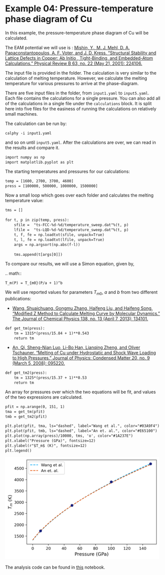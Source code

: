 # Example 04: Pressure-temperature phase diagram of Cu

In this example, the pressure-temperature phase diagram of Cu will be calculated.

The EAM potential we will use is : [Mishin, Y., M. J. Mehl, D. A. Papaconstantopoulos, A. F. Voter, and J. D. Kress. “Structural Stability and Lattice Defects in Copper: Ab Initio , Tight-Binding, and Embedded-Atom Calculations.” Physical Review B 63, no. 22 (May 21, 2001): 224106.](https://doi.org/10.1103/PhysRevB.63.224106)

The input file is provided in the folder. The calculation is very similar to the calculation of melting temperature. However, we calculate the melting temperature for various pressures to arrive at the phase-diagram.

There are five input files in the folder, from `input1.yaml` to `input5.yaml`. Each file contains the calculations for a single pressure. You can also add all of the calculations in a single file under the `calculations` block. It is split here into five files for the easiness of running the calculations on relatively small machines.

The calculation can be run by:

```
calphy -i input1.yaml
```

and so on until `input5.yaml`. After the calculations are over, we can read in the results and compare it.

```
import numpy as np
import matplotlib.pyplot as plt
```

The starting temperatures and pressures for our calculations:

```
temp = [1600, 2700, 3700, 4600]
press = [100000, 500000, 1000000, 1500000]
```

Now a small loop which goes over each folder and calculates the melting temperature value:

```
tms = []

for t, p in zip(temp, press):
    sfile =  "ts-FCC-%d-%d/temperature_sweep.dat"%(t, p)
    lfile =  "ts-LQD-%d-%d/temperature_sweep.dat"%(t, p)
    t, f, fe = np.loadtxt(sfile, unpack=True)
    t, l, fe = np.loadtxt(lfile, unpack=True)
    args = np.argsort(np.abs(f-l))
    
    tms.append(t[args[0]])
```

To compare our results, we will use a Simon equation, given by,

.. math::
    
    T_m(P) = T_{m0}(P/a + 1)^b


We will use reported values for parameters $T_{m0}$, $a$ and $b$ from two different publications:

- [Wang, Shuaichuang, Gongmu Zhang, Haifeng Liu, and Haifeng Song. “Modified Z Method to Calculate Melting Curve by Molecular Dynamics.” The Journal of Chemical Physics 138, no. 13 (April 7, 2013): 134101.](https://doi.org/10.1063/1.4798225)

```
def get_tm(press):
    tm = 1315*(press/15.84 + 1)**0.543
    return tm
```
- [An, Qi, Sheng-Nian Luo, Li-Bo Han, Lianqing Zheng, and Oliver Tschauner. “Melting of Cu under Hydrostatic and Shock Wave Loading to High Pressures.” Journal of Physics: Condensed Matter 20, no. 9 (March 5, 2008): 095220.](https://doi.org/10.1088/0953-8984/20/9/095220)

```
def get_tm2(press):
    tm = 1325*(press/15.37 + 1)**0.53
    return tm
```

An array for pressures over which the two equations will be fit, and values of the two expressions are calculated.

```
pfit = np.arange(0, 151, 1)
tma = get_tm(pfit)
tmb = get_tm2(pfit)
```

```
plt.plot(pfit, tma, ls="dashed", label="Wang et al.", color="#03A9F4")
plt.plot(pfit, tmb, ls="dashed", label="An et. al.", color="#E65100")
plt.plot(np.array(press)/10000, tms, 'o', color="#1A237E")
plt.xlabel("Pressure (GPa)", fontsize=12)
plt.ylabel(r"$T_m$ (K)", fontsize=12)
plt.legend()
```

<img src="tp-diagram.png" width="500" />

The analysis code can be found in [this](analysis.ipynb) notebook.


